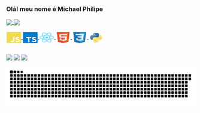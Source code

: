 ### Olá! meu nome é Michael Philipe
<div>
  <a href="https://github.com/Michael-Philipe">
  <img align="center" height="180em" src="https://github-readme-stats.vercel.app/api?username=Michael-Philipe&show_icons=true&theme=radical&include_all_commits=true&count_private=true&title_color=08B8DC&text_color=C8DEE4&bg_color=1A1A1A">
  <img align="center" height="180em" src="https://github-readme-stats.vercel.app/api/top-langs/?username=Michael-Philipe&layout=compact&langs_count=7&theme=radical&title_color=08B8DC&text_color=C8DEE4&bg_color=1A1A1A">
</div>
  
<div style="display: inline_block"><br>
  <img align="center" alt="michael-Js" height="30" width="40" src="https://raw.githubusercontent.com/devicons/devicon/master/icons/javascript/javascript-plain.svg">
  <img align="center" alt="michael-Ts" height="30" width="40" src="https://raw.githubusercontent.com/devicons/devicon/master/icons/typescript/typescript-plain.svg">
  <img align="center" alt="michael-React" height="30" width="40" src="https://raw.githubusercontent.com/devicons/devicon/master/icons/react/react-original.svg">
  <img align="center" alt="michael-HTML" height="30" width="40" src="https://raw.githubusercontent.com/devicons/devicon/master/icons/html5/html5-original.svg">
  <img align="center" alt="michael-CSS" height="30" width="40" src="https://raw.githubusercontent.com/devicons/devicon/master/icons/css3/css3-original.svg">
  <img align="center" alt="michael-Python" height="30" width="40" src="https://raw.githubusercontent.com/devicons/devicon/master/icons/python/python-original.svg">
</div>
  
  ##
  
 <div> 
 <a href="https://discord.gg/CcSZvTTh" target="_blank"><img src="https://img.shields.io/badge/Discord-7289DA?style=for-the-badge&logo=discord&logoColor=white" target="_blank"></a> 
  <a href = "mailto:michael.philipe2013@gmail.com"><img src="https://img.shields.io/badge/-Gmail-%23333?style=for-the-badge&logo=gmail&logoColor=white" target="_blank"></a>
  <a href="https://www.linkedin.com/in/michaelphilipe" target="_blank"><img src="https://img.shields.io/badge/-LinkedIn-%230077B5?style=for-the-badge&logo=linkedin&logoColor=white" target="_blank"></a> 
 
 ![Snake animation](https://github.com/Michael-Philipe/Michael-Philipe/blob/output/github-contribution-grid-snake.svg)
 
</div>

